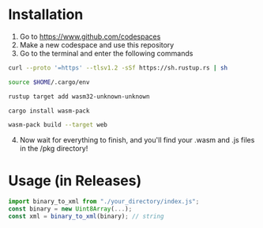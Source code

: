 # Installation
1. Go to https://www.github.com/codespaces
2. Make a new codespace and use this repository
3. Go to the terminal and enter the following commands
```bash
curl --proto '=https' --tlsv1.2 -sSf https://sh.rustup.rs | sh

source $HOME/.cargo/env

rustup target add wasm32-unknown-unknown

cargo install wasm-pack

wasm-pack build --target web
```
4. Now wait for everything to finish, and you'll find your .wasm and .js files in the /pkg directory!

# Usage (in Releases)
```javascript
import binary_to_xml from "./your_directory/index.js";
const binary = new Uint8Array(...);
const xml = binary_to_xml(binary); // string
```
